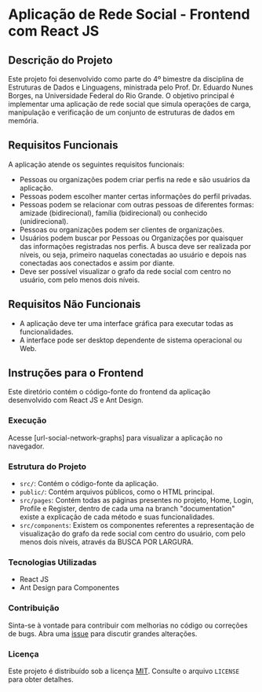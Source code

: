 # Aplicação de Rede Social - Frontend com React JS

## Descrição do Projeto

Este projeto foi desenvolvido como parte do 4º bimestre da disciplina de Estruturas de Dados e Linguagens, ministrada pelo Prof. Dr. Eduardo Nunes Borges, na Universidade Federal do Rio Grande. O objetivo principal é implementar uma aplicação de rede social que simula operações de carga, manipulação e verificação de um conjunto de estruturas de dados em memória.

## Requisitos Funcionais

A aplicação atende os seguintes requisitos funcionais:

- Pessoas ou organizações podem criar perfis na rede e são usuários da aplicação.
- Pessoas podem escolher manter certas informações do perfil privadas.
- Pessoas podem se relacionar com outras pessoas de diferentes formas: amizade (bidirecional), família (bidirecional) ou conhecido (unidirecional).
- Pessoas ou organizações podem ser clientes de organizações.
- Usuários podem buscar por Pessoas ou Organizações por quaisquer das informações registradas nos perfis. A busca deve ser realizada por níveis, ou seja, primeiro naquelas conectadas ao usuário e depois nas conectadas aos conectados e assim por diante.
- Deve ser possível visualizar o grafo da rede social com centro no usuário, com pelo menos dois níveis.

## Requisitos Não Funcionais

- A aplicação deve ter uma interface gráfica para executar todas as funcionalidades.
- A interface pode ser desktop dependente de sistema operacional ou Web.

## Instruções para o Frontend

Este diretório contém o código-fonte do frontend da aplicação desenvolvido com React JS e Ant Design.

### Execução

Acesse [url-social-network-graphs] para visualizar a aplicação no navegador.

### Estrutura do Projeto

- `src/`: Contém o código-fonte da aplicação.
- `public/`: Contém arquivos públicos, como o HTML principal.
- `src/pages`: Contém todas as páginas presentes no projeto, Home, Login, Profile e Register, dentro de cada uma na branch "documentation" existe a explicação de cada método e suas funcionalidades.
- `src/components`: Existem os componentes referentes a representação de visualização do grafo da rede social com centro do usuário, com pelo menos dois níveis, através da BUSCA POR LARGURA.

### Tecnologias Utilizadas

- React JS
- Ant Design para Componentes

### Contribuição

Sinta-se à vontade para contribuir com melhorias no código ou correções de bugs. Abra uma [issue](https://github.com/seu-usuario/nome-do-repositorio/issues) para discutir grandes alterações.

### Licença

Este projeto é distribuído sob a licença [MIT](https://opensource.org/licenses/MIT). Consulte o arquivo `LICENSE` para obter detalhes.
